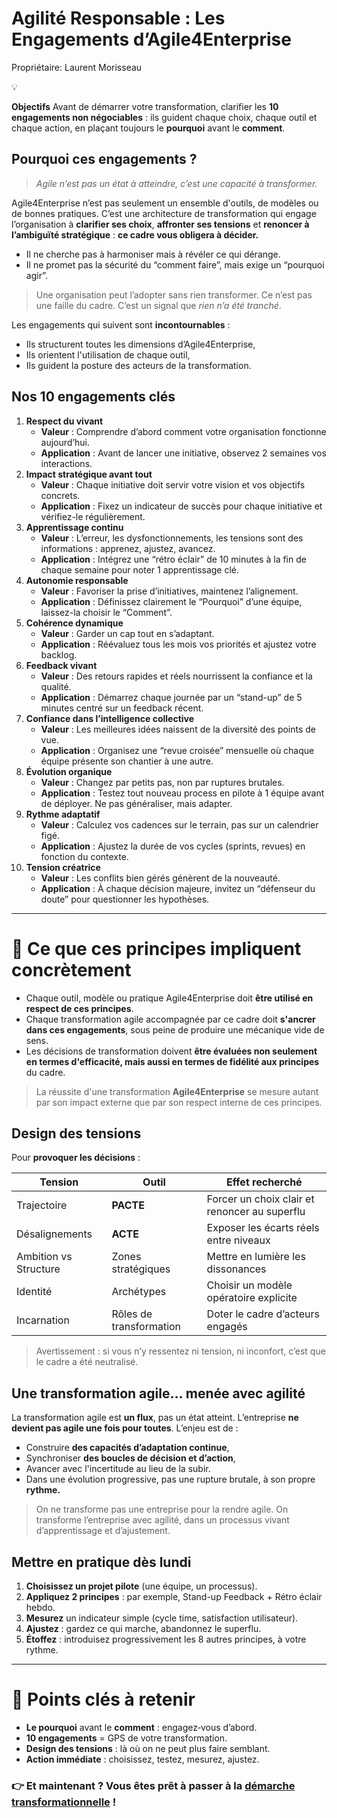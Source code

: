 # Agilité Responsable : Les Engagements d’Agile4Enterprise

Propriétaire: Laurent Morisseau

<aside>
💡

**Objectifs**
Avant de démarrer votre transformation, clarifier les **10 engagements non négociables** : ils guident chaque choix, chaque outil et chaque action, en plaçant toujours le **pourquoi** avant le **comment**.

</aside>

## Pourquoi ces engagements ?

> *Agile n’est pas un état à atteindre, c’est une capacité à transformer.*
> 

Agile4Enterprise n’est pas seulement un ensemble d'outils, de modèles ou de bonnes pratiques. C’est une architecture de transformation qui engage l’organisation à **clarifier ses choix**, **affronter ses tensions** et **renoncer à l’ambiguïté stratégique** : **ce cadre vous obligera à décider.**

- Il ne cherche pas à harmoniser mais à révéler ce qui dérange.
- Il ne promet pas la sécurité du “comment faire”, mais exige un “pourquoi agir”.

> Une organisation peut l’adopter sans rien transformer. Ce n’est pas une faille du cadre. C’est un signal que *rien n’a été tranché*.
> 

Les engagements qui suivent sont **incontournables** :

- Ils structurent toutes les dimensions d’Agile4Enterprise,
- Ils orientent l'utilisation de chaque outil,
- Ils guident la posture des acteurs de la transformation.

## Nos 10 engagements clés

1. **Respect du vivant**
    - **Valeur** : Comprendre d’abord comment votre organisation fonctionne aujourd’hui.
    - **Application** : Avant de lancer une initiative, observez 2 semaines vos interactions.
2. **Impact stratégique avant tout**
    - **Valeur** : Chaque initiative doit servir votre vision et vos objectifs concrets.
    - **Application** : Fixez un indicateur de succès pour chaque initiative et vérifiez-le régulièrement.
3. **Apprentissage continu**
    - **Valeur** : L’erreur, les dysfonctionnements, les tensions sont des informations : apprenez, ajustez, avancez.
    - **Application** : Intégrez une “rétro éclair” de 10 minutes à la fin de chaque semaine pour noter 1 apprentissage clé.
4. **Autonomie responsable**
    - **Valeur** : Favoriser la prise d’initiatives, maintenez l’alignement.
    - **Application** : Définissez clairement le “Pourquoi” d’une équipe, laissez-la choisir le “Comment”.
5. **Cohérence dynamique**
    - **Valeur** : Garder un cap tout en s’adaptant.
    - **Application** : Réévaluez tous les mois vos priorités et ajustez votre backlog.
6. **Feedback vivant**
    - **Valeur** : Des retours rapides et réels nourrissent la confiance et la qualité.
    - **Application** : Démarrez chaque journée par un “stand-up” de 5 minutes centré sur un feedback récent.
7. **Confiance dans l’intelligence collective**
    - **Valeur** : Les meilleures idées naissent de la diversité des points de vue.
    - **Application** : Organisez une “revue croisée” mensuelle où chaque équipe présente son chantier à une autre.
8. **Évolution organique**
    - **Valeur** : Changez par petits pas, non par ruptures brutales.
    - **Application** : Testez tout nouveau process en pilote à 1 équipe avant de déployer. Ne pas généraliser, mais adapter.
9. **Rythme adaptatif**
    - **Valeur** : Calculez vos cadences sur le terrain, pas sur un calendrier figé.
    - **Application** : Ajustez la durée de vos cycles (sprints, revues) en fonction du contexte.
10. **Tension créatrice**
    - **Valeur** : Les conflits bien gérés génèrent de la nouveauté.
    - **Application** : À chaque décision majeure, invitez un “défenseur du doute” pour questionner les hypothèses.

---

# 🌱 Ce que ces principes impliquent concrètement

- Chaque outil, modèle ou pratique Agile4Enterprise doit **être utilisé en respect de ces principes**.
- Chaque transformation agile accompagnée par ce cadre doit **s'ancrer dans ces engagements**, sous peine de produire une mécanique vide de sens.
- Les décisions de transformation doivent **être évaluées non seulement en termes d'efficacité,
mais aussi en termes de fidélité aux principes** du cadre.

> La réussite d'une transformation **Agile4Enterprise** se mesure autant par son impact externe que par son respect interne de ces principes.
> 

## Design des tensions

Pour **provoquer les décisions** :

| Tension | Outil | Effet recherché |
| --- | --- | --- |
| Trajectoire | **PACTE** | Forcer un choix clair et renoncer au superflu |
| Désalignements | **ACTE** | Exposer les écarts réels entre niveaux |
| Ambition vs Structure | Zones stratégiques | Mettre en lumière les dissonances |
| Identité | Archétypes | Choisir un modèle opératoire explicite |
| Incarnation | Rôles de transformation | Doter le cadre d’acteurs engagés |

> Avertissement : si vous n’y ressentez ni tension, ni inconfort, c’est que le cadre a été neutralisé.
> 

## **Une transformation agile… menée avec agilité**

La transformation agile est **un flux**, pas un état atteint. L’entreprise **ne devient pas agile une fois pour toutes**. L’enjeu est de :

- Construire **des capacités d’adaptation continue**,
- Synchroniser **des boucles de décision et d’action**,
- Avancer avec l'incertitude au lieu de la subir.
- Dans une évolution progressive, pas une rupture brutale, à son propre **rythme.**

> On ne transforme pas une entreprise pour la rendre agile. On transforme l’entreprise avec agilité, dans un processus vivant d’apprentissage et d’ajustement.
> 

## Mettre en pratique dès lundi

1. **Choisissez un projet pilote** (une équipe, un processus).
2. **Appliquez 2 principes** : par exemple, Stand-up Feedback + Rétro éclair hebdo.
3. **Mesurez** un indicateur simple (cycle time, satisfaction utilisateur).
4. **Ajustez** : gardez ce qui marche, abandonnez le superflu.
5. **Étoffez** : introduisez progressivement les 8 autres principes, à votre rythme.

---

# 🔑 Points clés à retenir

- **Le pourquoi** avant le **comment** : engagez‐vous d’abord.
- **10 engagements** = GPS de votre transformation.
- **Design des tensions** : là où on ne peut plus faire semblant.
- **Action immédiate** : choisissez, testez, mesurez, ajustez.

### 👉 Et maintenant ? Vous êtes prêt à passer à la [démarche transformationnelle](https://www.notion.so/D-marche-transformationnelle-18b90eaf28ff800582fff48437349af8?pvs=21) !